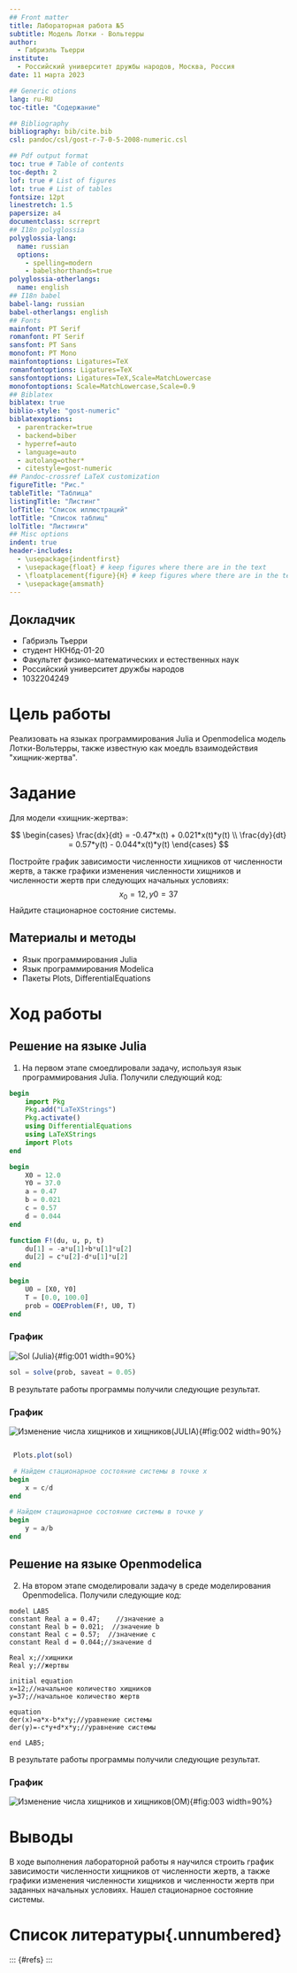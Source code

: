 ```yaml
---
## Front matter
title: Лабораторная работа №5
subtitle: Модель Лотки - Вольтерры
author:
  - Габриэль Тьерри
institute:
  - Российский университет дружбы народов, Москва, Россия
date: 11 марта 2023

## Generic otions
lang: ru-RU
toc-title: "Содержание"

## Bibliography
bibliography: bib/cite.bib
csl: pandoc/csl/gost-r-7-0-5-2008-numeric.csl

## Pdf output format
toc: true # Table of contents
toc-depth: 2
lof: true # List of figures
lot: true # List of tables
fontsize: 12pt
linestretch: 1.5
papersize: a4
documentclass: scrreprt
## I18n polyglossia
polyglossia-lang:
  name: russian
  options:
	- spelling=modern
	- babelshorthands=true
polyglossia-otherlangs:
  name: english
## I18n babel
babel-lang: russian
babel-otherlangs: english
## Fonts
mainfont: PT Serif
romanfont: PT Serif
sansfont: PT Sans
monofont: PT Mono
mainfontoptions: Ligatures=TeX
romanfontoptions: Ligatures=TeX
sansfontoptions: Ligatures=TeX,Scale=MatchLowercase
monofontoptions: Scale=MatchLowercase,Scale=0.9
## Biblatex
biblatex: true
biblio-style: "gost-numeric"
biblatexoptions:
  - parentracker=true
  - backend=biber
  - hyperref=auto
  - language=auto
  - autolang=other*
  - citestyle=gost-numeric
## Pandoc-crossref LaTeX customization
figureTitle: "Рис."
tableTitle: "Таблица"
listingTitle: "Листинг"
lofTitle: "Список иллюстраций"
lotTitle: "Список таблиц"
lolTitle: "Листинги"
## Misc options
indent: true
header-includes:
  - \usepackage{indentfirst}
  - \usepackage{float} # keep figures where there are in the text
  - \floatplacement{figure}{H} # keep figures where there are in the text
  - \usepackage{amsmath}
---
```


## Докладчик

- Габриэль Тьерри
- студент НКНбд-01-20
- Факультет физико-математических и естественных наук
- Российский университет дружбы народов
- 1032204249

# Цель работы

Реализовать на языках программирования Julia и Openmodelica модель Лотки-Вольтерры, также известную как моедль взаимодействия "хищник-жертва".

# Задание

Для модели «хищник-жертва»:

$$
 \begin{cases}
   \frac{dx}{dt} = -0.47*x(t) + 0.021*x(t)*y(t)
   \\
   \frac{dy}{dt} = 0.57*y(t) - 0.044*x(t)*y(t)
 \end{cases}
$$

Постройте график зависимости численности хищников от численности жертв, а также графики изменения численности хищников и численности жертв при следующих начальных условиях: $$ x_0 = 12, y0 = 37 $$ Найдите стационарное состояние системы.

## Материалы и методы

- Язык программирования Julia
- Язык программирования Modelica
- Пакеты Plots, DifferentialEquations

# Ход работы

## Решение на языке Julia

1. На первом этапе смоедлировали задачу, используя язык программирования Julia. Получили следующий код:

```julia
begin
    import Pkg
    Pkg.add("LaTeXStrings")
    Pkg.activate()
    using DifferentialEquations
    using LaTeXStrings
    import Plots
end

begin
    X0 = 12.0
    Y0 = 37.0
    a = 0.47
    b = 0.021
    c = 0.57
    d = 0.044
end

function F!(du, u, p, t)
    du[1] = -a*u[1]+b*u[1]*u[2]
    du[2] = c*u[2]-d*u[1]*u[2]
end

begin
    U0 = [X0, Y0]
    T = [0.0, 100.0]
    prob = ODEProblem(F!, U0, T)
end
```

### График

![Sol (Julia)](https://raw.githubusercontent.com/tgabriel22/mathmod/master/Labs/Lab5/report/report/image/Capture6.PNG){#fig:001 width=90%}

```julia
sol = solve(prob, saveat = 0.05)
```

В результате работы программы получили следующие результат.

### График

![Изменение числа хищников и хищников(JULIA)](https://raw.githubusercontent.com/tgabriel22/mathmod/master/Labs/Lab5/report/report/image/Capture5.PNG){#fig:002 width=90%}

```julia

 Plots.plot(sol)

 # Найдем стационарное состояние системы в точке x
begin
    x = c/d
end

# Найдем стационарное состояние системы в точке y
begin
    y = a/b
end
```

## Решение на языке Openmodelica

2. На втором этапе смоделировали задачу в среде моделирования Openmodelica. Получили следующие код:

```openmodelica
model LAB5
constant Real a = 0.47;    //значение a
constant Real b = 0.021;  //значение b
constant Real c = 0.57;  //значение c
constant Real d = 0.044;//значение d

Real x;//хищники
Real y;//жертвы

initial equation
x=12;//начальное количество хищников
y=37;//начальное количество жертв

equation
der(x)=a*x-b*x*y;//уравнение системы
der(y)=-c*y+d*x*y;//уравнение системы

end LAB5;
```

В результате работы программы получили следующие результат.

### График

![Изменение числа хищников и хищников(OM)](https://raw.githubusercontent.com/tgabriel22/mathmod/master/Labs/Lab5/report/report/image/Capture2.PNG){#fig:003 width=90%}

# Выводы

В ходе выполнения лабораторной работы я научился строить график зависимости численности хищников от численности жертв, а также графики изменения численности хищников и численности жертв при заданных начальных условиях. Нашел стационарное состояние системы.

# Список литературы{.unnumbered}

::: {#refs}
:::
